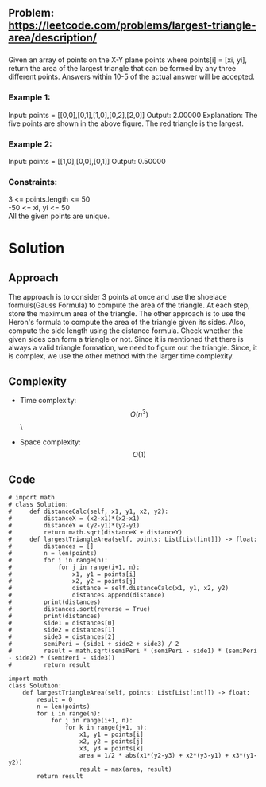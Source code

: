 ## Problem: https://leetcode.com/problems/largest-triangle-area/description/
### 
Given an array of points on the X-Y plane points where points[i] = [xi, yi], return the area of the largest triangle that can be formed by any three different points. Answers within 10-5 of the actual answer will be accepted.

### Example 1:
Input: points = [[0,0],[0,1],[1,0],[0,2],[2,0]]
Output: 2.00000
Explanation: The five points are shown in the above figure. The red triangle is the largest.

### Example 2:
Input: points = [[1,0],[0,0],[0,1]]
Output: 0.50000

### Constraints:
3 <= points.length <= 50 \
-50 <= xi, yi <= 50 \
All the given points are unique.

# Solution

## Approach
The approach is to consider 3 points at once and use the shoelace formuls(Gauss Formula) to compute the area of the triangle. At each step, store the maximum area of the triangle.
The other approach is to use the Heron's formula to compute the area of the triangle given its sides. Also, compute the side length using the distance formula. Check whether the given sides can form a triangle or not. Since it is mentioned that there is always a valid triangle formation, we need to figure out the triangle. Since, it is complex, we use the other method with the larger time complexity.
## Complexity
- Time complexity:
$$O(n^3)$$ \

- Space complexity:
$$O(1)$$

## Code
```python3 []
# import math
# class Solution:
#     def distanceCalc(self, x1, y1, x2, y2):
#         distanceX = (x2-x1)*(x2-x1)
#         distanceY = (y2-y1)*(y2-y1)
#         return math.sqrt(distanceX + distanceY)
#     def largestTriangleArea(self, points: List[List[int]]) -> float:
#         distances = []
#         n = len(points)
#         for i in range(n):
#             for j in range(i+1, n):
#                 x1, y1 = points[i]
#                 x2, y2 = points[j]
#                 distance = self.distanceCalc(x1, y1, x2, y2)
#                 distances.append(distance)
#         print(distances)
#         distances.sort(reverse = True)
#         print(distances)
#         side1 = distances[0]
#         side2 = distances[1]
#         side3 = distances[2]
#         semiPeri = (side1 + side2 + side3) / 2
#         result = math.sqrt(semiPeri * (semiPeri - side1) * (semiPeri - side2) * (semiPeri - side3))
#         return result

import math
class Solution:
    def largestTriangleArea(self, points: List[List[int]]) -> float:
        result = 0
        n = len(points)
        for i in range(n):
            for j in range(i+1, n):
                for k in range(j+1, n):
                    x1, y1 = points[i]
                    x2, y2 = points[j]
                    x3, y3 = points[k]
                    area = 1/2 * abs(x1*(y2-y3) + x2*(y3-y1) + x3*(y1-y2))
                    result = max(area, result)
        return result
```
